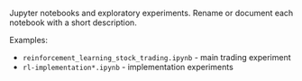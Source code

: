 Jupyter notebooks and exploratory experiments. Rename or document each notebook with a short description.

Examples:
- `reinforcement_learning_stock_trading.ipynb` - main trading experiment
- `rl-implementation*.ipynb` - implementation experiments
